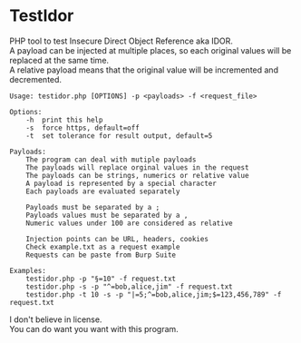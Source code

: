 # TestIdor
PHP tool to test Insecure Direct Object Reference aka IDOR.  
A payload can be injected at multiple places, so each original values will be replaced at the same time.  
A relative payload means that the original value will be incremented and decremented.  

```
Usage: testidor.php [OPTIONS] -p <payloads> -f <request_file>

Options:
	-h	print this help
	-s	force https, default=off
	-t	set tolerance for result output, default=5

Payloads:
	The program can deal with mutiple payloads
	The payloads will replace orginal values in the request
	The payloads can be strings, numerics or relative value
	A payload is represented by a special character
	Each payloads are evaluated separately

	Payloads must be separated by a ;
	Payloads values must be separated by a ,
	Numeric values under 100 are considered as relative

	Injection points can be URL, headers, cookies
	Check example.txt as a request example
	Requests can be paste from Burp Suite

Examples:
	testidor.php -p "§=10" -f request.txt
	testidor.php -s -p "^=bob,alice,jim" -f request.txt
	testidor.php -t 10 -s -p "|=5;^=bob,alice,jim;$=123,456,789" -f request.txt
```

I don't believe in license.  
You can do want you want with this program.  
